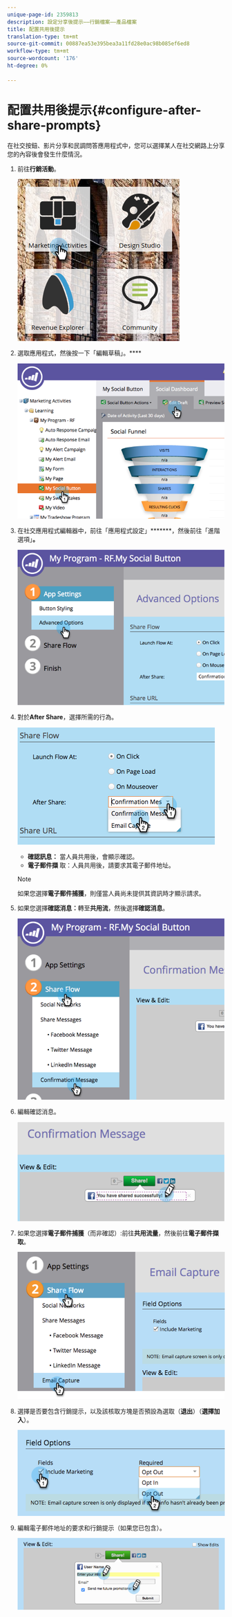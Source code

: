 ```yaml
---
unique-page-id: 2359813
description: 設定分享後提示——行銷檔案——產品檔案
title: 配置共用後提示
translation-type: tm+mt
source-git-commit: 00887ea53e395bea3a11fd28e0ac98b085ef6ed8
workflow-type: tm+mt
source-wordcount: '176'
ht-degree: 0%

---
```



# 配置共用後提示{#configure-after-share-prompts}

在社交按鈕、影片分享和民調問答應用程式中，您可以選擇某人在社交網路上分享您的內容後會發生什麼情況。

1. 前往&#x200B;**行銷活動**。

   ![](assets/ma.png)

1. 選取應用程式，然後按一下「編輯草稿」。****

   ![](assets/image2015-4-21-12-3a1-3a11.png)

1. 在社交應用程式編輯器中，前往「應用程式設定」*******，然後前往「進階選項」**。**

   ![](assets/image2015-4-21-12-3a10-3a54.png)

1. 對於&#x200B;**After Share**，選擇所需的行為。

   ![](assets/image2015-4-21-12-3a18-3a32.png)

   * **確認訊息：** 當人員共用後，會顯示確認。
   * **電子郵件擷** 取：人員共用後，請要求其電子郵件地址。

   >[!NOTE]
   >
   >如果您選擇&#x200B;**電子郵件捕獲**，則僅當人員尚未提供其資訊時才顯示請求。

1. 如果您選擇&#x200B;**確認消息：**&#x200B;轉至&#x200B;**共用流**，然後選擇&#x200B;**確認消息**。

   ![](assets/image2015-4-21-12-3a26-3a10.png)

1. 編輯確認消息。

   ![](assets/image2015-4-21-12-3a31-3a41.png)

1. 如果您選擇&#x200B;**電子郵件捕獲**（而非確認）:前往&#x200B;**共用流量**，然後前往&#x200B;**電子郵件擷取**。

   ![](assets/image2015-4-21-12-3a46-3a15.png)

1. 選擇是否要包含行銷提示，以及該核取方塊是否預設為選取（**退出**）（**選擇加入**）。

   ![](assets/image2015-4-21-12-3a48-3a51.png)

1. 編輯電子郵件地址的要求和行銷提示（如果您已包含）。

   ![](assets/image2015-4-21-12-3a52-3a49.png)

